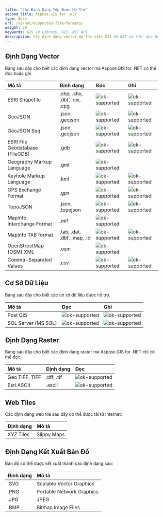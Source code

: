 ```yaml
---
title: "Các Định Dạng Tệp Được Hỗ Trợ"
second_title: Aspose.GIS for .NET
type: docs
url: /vi/net/supported-file-formats/
weight: 20
keywords: GIS C# Library, GIS .NET API
description: Các định dạng vector mà Thư viện GIS C#.NET có thể đọc hoặc ghi bao gồm ESRI Shapefile, GeoJSON, TopoJSON, Keyhole Markup Language, GPS Exchange Format, OpenStreetMap (OSM) XML và hỗ trợ các định dạng tệp như .shp, .shx, .dbf, .geojson, .gdb, .gml, .kml, .mif, .osm. 
---
```


## **Định Dạng Vector**
Bảng sau đây cho biết các định dạng vector mà Aspose.GIS for .NET có thể đọc hoặc ghi.

|**Mô tả**|**Định dạng**|**Đọc**|**Ghi**|
| :- | :- | :- | :- |
|ESRI Shapefile|.shp, .shx, .dbf, .qix, .cpg|![ok-supported](ok.png)|![ok-supported](ok.png)|
|GeoJSON|.json, .geojson|![ok-supported](ok.png)|![ok-supported](ok.png)|
|GeoJSON Seq|.json, .geojson|![ok-supported](ok.png)|![ok-supported](ok.png)|
|ESRI File Geodatabase (FileGDB)|.gdb|![ok-supported](ok.png)|![ok-supported](ok.png)|
|Geography Markup Language|.gml|![ok-supported](ok.png)| |
|Keyhole Markup Language|.kml|![ok-supported](ok.png)|![ok-supported](ok.png)|
|GPS Exchange Format|.gpx|![ok-supported](ok.png)|![ok-supported](ok.png)|
|TopoJSON|.json, .topojson|![ok-supported](ok.png)|![ok-supported](ok.png)|
|MapInfo Interchange Format|.mif|![ok-supported](ok.png)| |
|MapInfo TAB format|.tab, .dat, .dbf, .map, .id|![ok-supported](ok.png)|![ok-supported](ok.png)|
|OpenStreetMap (OSM) XML|.osm|![ok-supported](ok.png)| |
|Comma-Separated Values|.csv|![ok-supported](ok.png)|![ok-supported](ok.png)|

## **Cơ Sở Dữ Liệu**
Bảng sau đây cho biết các cơ sở dữ liệu được hỗ trợ.

|**Mô tả**|**Đọc**|**Ghi**|
| :- | :- | :- |
|Post GIS|![ok-supported](ok.png)|![ok-supported](ok.png)|
|SQL Server (MS SQL)|![ok-supported](ok.png)|![ok-supported](ok.png)|

## **Định Dạng Raster**
Bảng sau đây cho biết các định dạng raster mà Aspose.GIS for .NET chỉ có thể đọc.

|**Mô tả**|**Định dạng**|**Đọc**|
| :- | :- | :- |
|Geo TIFF, TIFF|.tiff, .tif|![ok-supported](ok.png)|
|Esri ASCII|.ascii|![ok-supported](ok.png)|

## **Web Tiles**
Các định dạng web tile sau đây có thể được tải từ Internet:

|**Định dạng**|**Mô tả**|
| :- | :- |
|XYZ Tiles|Slippy Maps|

## **Định Dạng Kết Xuất Bản Đồ**
Bản đồ có thể được kết xuất thành các định dạng sau:

|**Định dạng**|**Mô tả**|
| :- | :- |
|.SVG|Scalable Vector Graphics|
|.PNG|Portable Network Graphics|
|.JPG|JPEG|
|.BMP|Bitmap Image Files|
